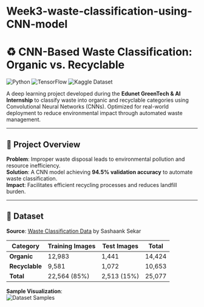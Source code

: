 # Week3-waste-classification-using-CNN-model
# ♻️ CNN-Based Waste Classification: Organic vs. Recyclable

![Python](https://img.shields.io/badge/Python-3.8%2B-blue)
![TensorFlow](https://img.shields.io/badge/TensorFlow-2.12+-orange)
![Kaggle Dataset](https://img.shields.io/badge/Dataset-Waste%20Classification-brightgreen)

A deep learning project developed during the **Edunet GreenTech & AI Internship** to classify waste into organic and recyclable categories using Convolutional Neural Networks (CNNs). Optimized for real-world deployment to reduce environmental impact through automated waste management.

---

## 📌 Project Overview
**Problem**: Improper waste disposal leads to environmental pollution and resource inefficiency.  
**Solution**: A CNN model achieving **94.5% validation accuracy** to automate waste classification.  
**Impact**: Facilitates efficient recycling processes and reduces landfill burden.

---

## 📂 Dataset
**Source**: [Waste Classification Data](https://www.kaggle.com/datasets/techsash/waste-classification-data) by Sashaank Sekar  

| Category      | Training Images | Test Images | Total  |
|---------------|-----------------|-------------|--------|
| **Organic**   | 12,983          | 1,441       | 14,424 |
| **Recyclable**| 9,581           | 1,072       | 10,653 |
| **Total**     | 22,564 (85%)    | 2,513 (15%) | 25,077 |

**Sample Visualization**:  
![Dataset Samples](https://via.placeholder.com/600x200?text=Organic+vs+Recyclable+Image+Grid)  
